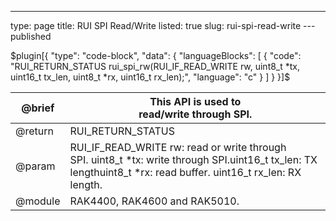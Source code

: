 ---
type: page
title: RUI SPI Read/Write
listed: true
slug: rui-spi-read-write
---published

$plugin[{
    "type": "code-block",
    "data": {
        "languageBlocks": [
            {
                "code": "RUI_RETURN_STATUS rui_spi_rw(RUI_IF_READ_WRITE rw, uint8_t *tx, uint16_t tx_len, uint8_t *rx, uint16_t rx_len);",
                "language": "c"
            }
        ]
    }
}]$

| @brief | This API is used to<br>read/write through SPI. | 
| ---- | ---- | 
| @return | RUI_RETURN_STATUS | 
| @param | RUI_IF_READ_WRITE&nbsp;rw:      read or write through SPI.&nbsp;uint8_t *tx: write through SPI.uint16_t tx_len: TX lengthuint8_t *rx: read buffer.&nbsp;uint16_t rx_len: RX length. | 
| @module | RAK4400, RAK4600 and RAK5010. | 


